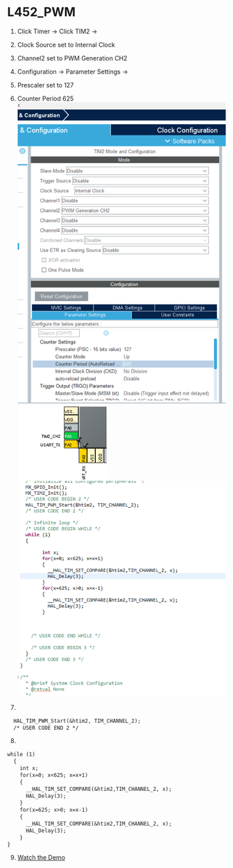 # L452_PWM
1. Click Timer → Click TIM2 →
2. Clock Source set to Internal Clock
3. Channel2 set to PWM Generation CH2
4. Configuration → Parameter Settings →
5. Prescaler set to 127
6. Counter Period 625 ![](1.png)
![](2.png)
![](3.png)
 
7.  
``` /* USER CODE BEGIN 2 */
  HAL_TIM_PWM_Start(&htim2, TIM_CHANNEL_2);
  /* USER CODE END 2 */
```

8.   
```
while (1)
  {
	int x;
	for(x=0; x<625; x=x+1)
	{
	  __HAL_TIM_SET_COMPARE(&htim2,TIM_CHANNEL_2, x);
	  HAL_Delay(3);
	}
	for(x=625; x>0; x=x-1)
	{
	  __HAL_TIM_SET_COMPARE(&htim2,TIM_CHANNEL_2, x);
	  HAL_Delay(3);
	}
}	
  ```
9. [Watch the Demo](https://youtube.com/shorts/E9QMlp48Vbc?feature=share)

